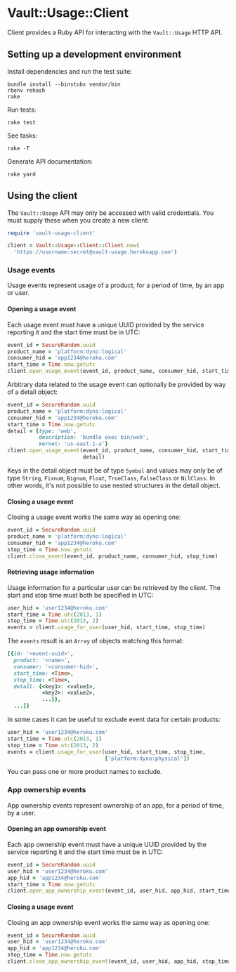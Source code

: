 # Vault::Usage::Client

Client provides a Ruby API for interacting with the `Vault::Usage`
HTTP API.

## Setting up a development environment

Install dependencies and run the test suite:

    bundle install --binstubs vendor/bin
    rbenv rehash
    rake

Run tests:

    rake test

See tasks:

    rake -T

Generate API documentation:

    rake yard

## Using the client

The `Vault::Usage` API may only be accessed with valid credentials.
You must supply these when you create a new client:

```ruby
require 'vault-usage-client'

client = Vault::Usage::Client::Client.new(
  'https://username:secret@vault-usage.herokuapp.com')
```

### Usage events

Usage events represent usage of a product, for a period of time, by an
app or user.

#### Opening a usage event

Each usage event must have a unique UUID provided by the service
reporting it and the start time must be in UTC:

```ruby
event_id = SecureRandom.uuid
product_name = 'platform:dyno:logical'
consumer_hid = 'app1234@heroku.com'
start_time = Time.now.getutc
client.open_usage_event(event_id, product_name, consumer_hid, start_time)
```

Arbitrary data related to the usage event can optionally be provided
by way of a detail object:

```ruby
event_id = SecureRandom.uuid
product_name = 'platform:dyno:logical'
consumer_hid = 'app1234@heroku.com'
start_time = Time.now.getutc
detail = {type: 'web',
          description: 'bundle exec bin/web',
          kernel: 'us-east-1-a'}
client.open_usage_event(event_id, product_name, consumer_hid, start_time,
                        detail)
```

Keys in the detail object must be of type `Symbol` and values may only
be of type `String`, `Fixnum`, `Bignum`, `Float`, `TrueClass`,
`FalseClass` or `NilClass`.  In other words, it's not possible to use
nested structures in the detail object.

#### Closing a usage event

Closing a usage event works the same way as opening one:

```ruby
event_id = SecureRandom.uuid
product_name = 'platform:dyno:logical'
consumer_hid = 'app1234@heroku.com'
stop_time = Time.now.getutc
client.close_event(event_id, product_name, consumer_hid, stop_time)
```

#### Retrieving usage information

Usage information for a particular user can be retrieved by the
client.  The start and stop time must both be specified in UTC:

```ruby
user_hid = 'user1234@heroku.com'
start_time = Time.utc(2013, 1)
stop_time = Time.utc(2013, 2)
events = client.usage_for_user(user_hid, start_time, stop_time)
```

The `events` result is an `Array` of objects matching this format:

```ruby
[{id: '<event-uuid>',
  product: '<name>',
  consumer: '<consumer-hid>',
  start_time: <Time>,
  stop_time: <Time>,
  detail: {<key1>: <value1>,
           <key2>: <value2>,
           ...}},
  ...]}
```

In some cases it can be useful to exclude event data for certain
products:

```ruby
user_hid = 'user1234@heroku.com'
start_time = Time.utc(2013, 1)
stop_time = Time.utc(2013, 2)
events = client.usage_for_user(user_hid, start_time, stop_time,
                               ['platform:dyno:physical'])
```

You can pass one or more product names to exclude.

### App ownership events

App ownership events represent ownership of an app, for a period of
time, by a user.

#### Opening an app ownership event

Each app ownership event must have a unique UUID provided by the
service reporting it and the start time must be in UTC:

```ruby
event_id = SecureRandom.uuid
user_hid = 'user1234@heroku.com'
app_hid = 'app1234@heroku.com'
start_time = Time.now.getutc
client.open_app_ownership_event(event_id, user_hid, app_hid, start_time)
```

#### Closing a usage event

Closing an app ownership event works the same way as opening one:

```ruby
event_id = SecureRandom.uuid
user_hid = 'user1234@heroku.com'
app_hid = 'app1234@heroku.com'
stop_time = Time.now.getutc
client.close_app_ownership_event(event_id, user_hid, app_hid, stop_time)
```
